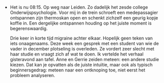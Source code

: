 - Het is nu 08:15. Op weg naar Leiden. Zo dadelijk het zesde college Onderwijspsychologie. Voor mij in de trein schroeft een medepassagier ontspannen zijn thermoskan open en schenkt zichzelf een geurig kopje koffie in. Een dergelijke ontspannen houding op het juiste moment is begerenswaardig.
  
  Drie keer in korte tijd migraine achter elkaar. Hopelijk geen teken van iets onaagenaams. Deze week een gesprek met een student van wie de vader in december plotseling is overleden. Ze vordert zeer slecht met haar studie en vraagt zich af wat te doen. Ik vertelde het verhaal gisteravond aan tafel. Anne en Gerrie zeiden meteen: een andere studie kiezen. Dat kan je opvatten als de juiste intuïtie, maar ook als typisch beginnersgedrag: meteen naar een ontknoping toe, niet eerst het probleem analyseren.